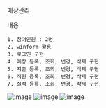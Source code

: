 
매장관리

내용

    1. 참여인원 : 2명
    2. winform 활용
    3. 로그인 구현
    4. 매장 등록, 조회, 변경, 삭제 구현
    5. 지출 등록, 조회, 변경, 삭제 구현
    6. 직원 등록, 조회, 변경, 삭제 구현
    7. 실적 등록, 조회, 변경, 삭제 구현

![image](https://user-images.githubusercontent.com/26050767/87369703-1bd9bf00-c5bc-11ea-99ed-9bbf34f487b7.png)
![image](https://user-images.githubusercontent.com/26050767/87369711-1f6d4600-c5bc-11ea-9d01-a1860897c06d.png)
![image](https://user-images.githubusercontent.com/26050767/87369727-2431fa00-c5bc-11ea-9adf-c3bfa4e68f54.png)
